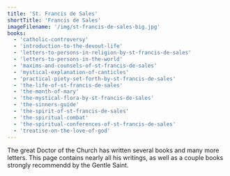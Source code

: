 ```yaml
---
title: 'St. Francis de Sales'
shortTitle: 'Francis de Sales'
imageFilename: '/img/st-francis-de-sales-big.jpg'
books:
  - 'catholic-controversy'
  - 'introduction-to-the-devout-life'
  - 'letters-to-persons-in-religion-by-st-francis-de-sales'
  - 'letters-to-persons-in-the-world'
  - 'maxims-and-counsels-of-st-francis-de-sales'
  - 'mystical-explanation-of-canticles'
  - 'practical-piety-set-forth-by-st-francis-de-sales'
  - 'the-life-of-st-francis-de-sales'
  - 'the-month-of-mary'
  - 'the-mystical-flora-by-st-francis-de-sales'
  - 'the-sinners-guide'
  - 'the-spirit-of-st-francis-de-sales'
  - 'the-spiritual-combat'
  - 'the-spiritual-conferences-of-st-francis-de-sales'
  - 'treatise-on-the-love-of-god'
---
```


The great Doctor of the Church has written several books and many more letters. This page contains nearly all his writings, as well as a couple books strongly recommendd by the Gentle Saint.